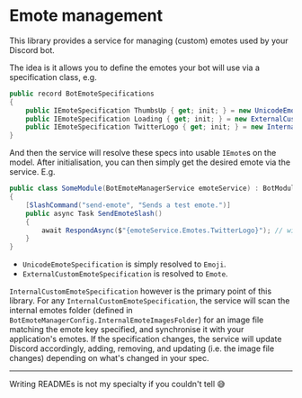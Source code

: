 ﻿# Emote management

This library provides a service for managing (custom) emotes used by your Discord bot.

The idea is it allows you to define the emotes your bot will use via a specification class, e.g.
```csharp
public record BotEmoteSpecifications
{
    public IEmoteSpecification ThumbsUp { get; init; } = new UnicodeEmoteSpecification("👍");
    public IEmoteSpecification Loading { get; init; } = new ExternalCustomEmoteSpecification("loading", 1234311316848640011, true);
    public IEmoteSpecification TwitterLogo { get; init; } = new InternalCustomEmoteSpecification("Twitter");
}
```
And then the service will resolve these specs into usable `IEmote`s on the model.
After initialisation, you can then simply get the desired emote via the service. E.g.
```csharp
public class SomeModule(BotEmoteManagerService emoteService) : BotModule
{
    [SlashCommand("send-emote", "Sends a test emote.")]
    public async Task SendEmoteSlash()
    {
        await RespondAsync($"{emoteService.Emotes.TwitterLogo}"); // will send "<:Twitter:1381909783925358602>"
    }
}
```

* `UnicodeEmoteSpecification` is simply resolved to `Emoji`.
* `ExternalCustomEmoteSpecification` is resolved to `Emote`.

`InternalCustomEmoteSpecification` however is the primary point of this library.
For any `InternalCustomEmoteSpecification`, the service will scan the internal emotes folder
(defined in `BotEmoteManagerConfig.InternalEmoteImagesFolder`) for an image file matching the emote key specified,
and synchronise it with your application's emotes. If the specification changes, the service will update Discord
accordingly, adding, removing, and updating (i.e. the image file changes) depending on what's changed in your spec.

---

Writing READMEs is not my specialty if you couldn't tell 😅
